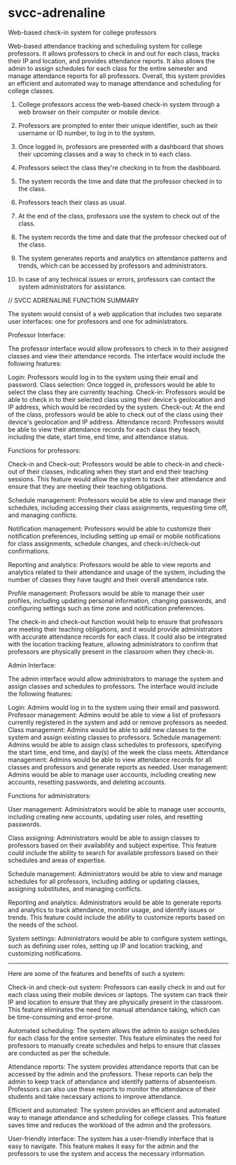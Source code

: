 # svcc-adrenaline
Web-based check-in system for college professors


Web-based attendance tracking and scheduling system for college professors. It allows professors to check in and out for each class, tracks their IP and location, and provides attendance reports. It also allows the admin to assign schedules for each class for the entire semester and manage attendance reports for all professors. Overall, this system provides an efficient and automated way to manage attendance and scheduling for college classes.

1. College professors access the web-based check-in system through a web browser on their computer or mobile device.

2. Professors are prompted to enter their unique identifier, such as their username or ID number, to log in to the system.

3. Once logged in, professors are presented with a dashboard that shows their upcoming classes and a way to check in to each class.

4. Professors select the class they're checking in to from the dashboard.

5. The system records the time and date that the professor checked in to the class.

6. Professors teach their class as usual.

7. At the end of the class, professors use the system to check out of the class.

8. The system records the time and date that the professor checked out of the class.

9. The system generates reports and analytics on attendance patterns and trends, which can be accessed by professors and administrators.

10. In case of any technical issues or errors, professors can contact the system administrators for assistance.


// SVCC ADRENALINE FUNCTION SUMMARY

The system would consist of a web application that includes two separate user interfaces: one for professors and one for administrators.

Professor Interface:

The professor interface would allow professors to check in to their assigned classes and view their attendance records. The interface would include the following features:

Login: Professors would log in to the system using their email and password.
Class selection: Once logged in, professors would be able to select the class they are currently teaching.
Check-in: Professors would be able to check in to their selected class using their device's geolocation and IP address, which would be recorded by the system.
Check-out: At the end of the class, professors would be able to check out of the class using their device's geolocation and IP address.
Attendance record: Professors would be able to view their attendance records for each class they teach, including the date, start time, end time, and attendance status.

Functions for professors:

Check-in and Check-out: Professors would be able to check-in and check-out of their classes, indicating when they start and end their teaching sessions. This feature would allow the system to track their attendance and ensure that they are meeting their teaching obligations.

Schedule management: Professors would be able to view and manage their schedules, including accessing their class assignments, requesting time off, and managing conflicts.

Notification management: Professors would be able to customize their notification preferences, including setting up email or mobile notifications for class assignments, schedule changes, and check-in/check-out confirmations.

Reporting and analytics: Professors would be able to view reports and analytics related to their attendance and usage of the system, including the number of classes they have taught and their overall attendance rate.

Profile management: Professors would be able to manage their user profiles, including updating personal information, changing passwords, and configuring settings such as time zone and notification preferences.

The check-in and check-out function would help to ensure that professors are meeting their teaching obligations, and it would provide administrators with accurate attendance records for each class. It could also be integrated with the location tracking feature, allowing administrators to confirm that professors are physically present in the classroom when they check-in.



Admin Interface:

The admin interface would allow administrators to manage the system and assign classes and schedules to professors. The interface would include the following features:

Login: Admins would log in to the system using their email and password.
Professor management: Admins would be able to view a list of professors currently registered in the system and add or remove professors as needed.
Class management: Admins would be able to add new classes to the system and assign existing classes to professors.
Schedule management: Admins would be able to assign class schedules to professors, specifying the start time, end time, and day(s) of the week the class meets.
Attendance management: Admins would be able to view attendance records for all classes and professors and generate reports as needed.
User management: Admins would be able to manage user accounts, including creating new accounts, resetting passwords, and deleting accounts.

Functions for administrators:

User management: Administrators would be able to manage user accounts, including creating new accounts, updating user roles, and resetting passwords.

Class assigning: Administrators would be able to assign classes to professors based on their availability and subject expertise. This feature could include the ability to search for available professors based on their schedules and areas of expertise.

Schedule management: Administrators would be able to view and manage schedules for all professors, including adding or updating classes, assigning substitutes, and managing conflicts.

Reporting and analytics: Administrators would be able to generate reports and analytics to track attendance, monitor usage, and identify issues or trends. This feature could include the ability to customize reports based on the needs of the school.

System settings: Administrators would be able to configure system settings, such as defining user roles, setting up IP and location tracking, and customizing notifications.








*******************************************************************************************************************


Here are some of the features and benefits of such a system:

Check-in and check-out system: Professors can easily check in and out for each class using their mobile devices or laptops. The system can track their IP and location to ensure that they are physically present in the classroom. This feature eliminates the need for manual attendance taking, which can be time-consuming and error-prone.

Automated scheduling: The system allows the admin to assign schedules for each class for the entire semester. This feature eliminates the need for professors to manually create schedules and helps to ensure that classes are conducted as per the schedule.

Attendance reports: The system provides attendance reports that can be accessed by the admin and the professors. These reports can help the admin to keep track of attendance and identify patterns of absenteeism. Professors can also use these reports to monitor the attendance of their students and take necessary actions to improve attendance.

Efficient and automated: The system provides an efficient and automated way to manage attendance and scheduling for college classes. This feature saves time and reduces the workload of the admin and the professors.

User-friendly interface: The system has a user-friendly interface that is easy to navigate. This feature makes it easy for the admin and the professors to use the system and access the necessary information.